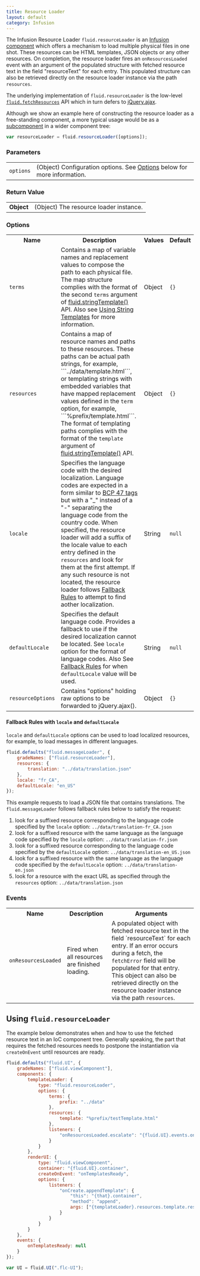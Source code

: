 ```yaml
---
title: Resource Loader
layout: default
category: Infusion
---
```


The Infusion Resource Loader ```fluid.resourceLoader``` is an [Infusion component](UnderstandingInfusionComponents.md) which offers a mechanism to load multiple physical files in one shot.
These resources can be HTML templates, JSON objects or any other resources.
On completion, the resource loader fires an ```onResourcesLoaded``` event with an argument of the populated structure with fetched resource text in the field "resourceText" for each entry.
This populated structure can also be retrieved directly on the resource loader instance via the path ```resources```.

The underlying implementation of ``fluid.resourceLoader`` is the
low-level [``fluid.fetchResources``](FetchResources.md) API which in turn defers to [jQuery.ajax](http://api.jquery.com/jquery.ajax/).

Although we show an example here of constructing the resource loader as a free-standing component, a more typical usage would be as a [subcomponent](SubcomponentDeclaration.md) in a wider
component tree:

```javascript
var resourceLoader = fluid.resourceLoader([options]);
```

### Parameters ###

<table>
<tr>
    <td><code>options</code></td>
    <td>(Object) Configuration options. See <a href="#options">Options</a> below for more information.</td>
</tr>
</table>

### Return Value ###

<table>
<tr>
    <td><strong>Object</strong></td>
    <td>(Object) The resource loader instance.</td>
</tr>
</table>

### Options ###

<table>
<tr><th>Name</th><th>Description</th><th>Values</th><th>Default</th></tr>
<tr>
    <td><code>terms</code></td>
    <td>Contains a map of variable names and replacement values to compose the path to each physical file. The map structure complies with the format of the second <code>terms</code> argument of <a href="CoreAPI.html#fluidstringtemplatetemplate-terms">fluid.stringTemplate()</a> API. Also see <a href="./tutorial-usingStringTemplates/UsingStringTemplates.html">Using String Templates</a> for more information.</td>
    <td>Object</td>
    <td><code>{}</code></td>
</tr>
<tr>
    <td><code>resources</code></td>
    <td>Contains a map of resource names and paths to these resources. These paths can be actual path strings, for example, ```../data/template.html```, or templating strings with embedded variables that have mapped replacement values defined in the <code>term</code> option, for example, ```%prefix/template.html```. The format of templating paths complies with the format of the <code>template</code> argument of <a href="CoreAPI.html#fluidstringtemplatetemplate-terms">fluid.stringTemplate()</a> API.</td>
    <td>Object</td>
    <td><code>{}</code></td>
</tr>
<tr>
    <td><code>locale</code></td>
    <td>Specifies the language code with the desired localization. Language codes are expected in a form similar to <a href="https://tools.ietf.org/html/bcp47">BCP 47 tags</a> but with a "_" instead of a "-" separating the language code from the country code. When specified, the resource loader will add a suffix of the locale value to each entry defined in the <code>resources</code> and look for them at the first attempt. If any such resource is not located, the resource loader follows <a href="ResourceLoader.html#fallback-rules-with-locale-and-defaultlocale">Fallback Rules</a> to attempt to find aother localization.</td>
    <td>String</td>
    <td><code>null</code></td>
</tr>
<tr>
    <td><code>defaultLocale</code></td>
    <td>Specifies the default language code. Provides a fallback to use if the desired localization cannot be located. See <code>locale</code> option for the format of language codes. Also See <a href="ResourceLoader.html#fallback-rules-with-locale-and-defaultlocale">Fallback Rules</a> for when <code>defaultLocale</code> value will be used.</td>
    <td>String</td>
    <td><code>null</code></td>
</tr>
<tr>
    <td><code>resourceOptions</code></td>
    <td>Contains "options" holding raw options to be forwarded to jQuery.ajax().</td>
    <td>Object</td>
    <td><code>{}</code></td>
</tr>
</table>

#### Fallback Rules with `locale` and `defaultLocale` ####

`locale` and `defaultLocale` options can be used to load localized resources, for example, to load messages in different languages.

```javascript
fluid.defaults("fluid.messageLoader", {
    gradeNames: ["fluid.resourceLoader"],
    resources: {
        translation: "../data/translation.json"
    },
    locale: "fr_CA",
    defaultLocale: "en_US"
});
```

This example requests to load a JSON file that contains translations. The `fluid.messageLoader` follows fallback rules below to satisfy the request:

1. look for a suffixed resource corresponding to the language code specified by the `locale` option: `../data/translation-fr_CA.json`
2. look for a suffixed resource with the same language as the language code specified by the `locale` option: `../data/translation-fr.json`
3. look for a suffixed resource corresponding to the language code specified by the `defaultLocale` option: `../data/translation-en_US.json`
4. look for a suffixed resource with the same language as the language code specified by the `defaultLocale` option: `../data/translation-en.json`
5. look for a resource with the exact URL as specified through the `resources` option: `../data/translation.json`

### Events ###

<table>
<tr><th>Name</th><th>Description</th><th>Arguments</th></tr>
<tr>
    <td><code>onResourcesLoaded</code></td>
    <td>Fired when all resources are finished loading.</td>
    <td>A populated object with fetched resource text in the field `resourceText` for each entry. If an error occurs during a fetch, the <code>fetchError</code> field will be populated for that entry. This object can also be retrieved directly on the resource loader instance via the path <code>resources</code>.</td>
</tr>
</table>

## Using `fluid.resourceLoader` ##

The example below demonstrates when and how to use the fetched resource text in an IoC component tree. Generally speaking, the part that requires the fetched resources needs to postpone the instantiation via ```createOnEvent``` until resources are ready.

```javascript
fluid.defaults("fluid.UI", {
    gradeNames: ["fluid.viewComponent"],
    components: {
        templateLoader: {
            type: "fluid.resourceLoader",
            options: {
                terms: {
                    prefix: "../data"
                },
                resources: {
                    template: "%prefix/testTemplate.html"
                },
                listeners: {
                    "onResourcesLoaded.escalate": "{fluid.UI}.events.onTemplatesReady"
                }
            }
        },
        renderUI: {
            type: "fluid.viewComponent",
            container: "{fluid.UI}.container",
            createOnEvent: "onTemplatesReady",
            options: {
                listeners: {
                    "onCreate.appendTemplate": {
                        "this": "{that}.container",
                        "method": "append",
                        args: ["{templateLoader}.resources.template.resourceText"]
                    }
                }
            }
        }
    },
    events: {
        onTemplatesReady: null
    }
});

var UI = fluid.UI(".flc-UI");
```
